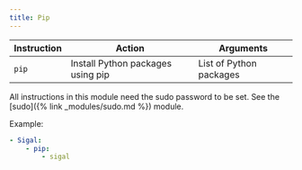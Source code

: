```yaml
---
title: Pip
---
```


| Instruction | Action                            | Arguments               |
| ----------- | --------------------------------- | ----------------------- |
| `pip`       | Install Python packages using pip | List of Python packages |

All instructions in this module need the sudo password to be set. See the [sudo]({% link _modules/sudo.md %}) module.

Example:

```yaml
- Sigal:
    - pip:
        - sigal
```
